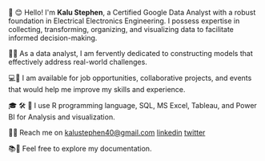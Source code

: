 👋 😊 Hello! I'm **Kalu Stephen**, a Certified Google Data Analyst with a robust foundation in Electrical Electronics Engineering. I possess expertise in collecting, transforming, organizing, and visualizing data to facilitate informed decision-making.


💙💓 As a data analyst, I am fervently dedicated to constructing models that effectively address real-world challenges.

💻🌿 I am available for job opportunities, collaborative projects, and events that would help me improve my skills and experience.

🎓 🛠️ 🧠 I use R programming language, SQL, MS Excel, Tableau, and Power BI for Analysis and visualization.

📧📱 Reach me on <kalustephen40@gmail.com> [linkedin](https://www.linkedin.com/in/kalustephen/) [twitter](https://twitter.com/kalusteven)

📚🔗 Feel free to explore my documentation.


